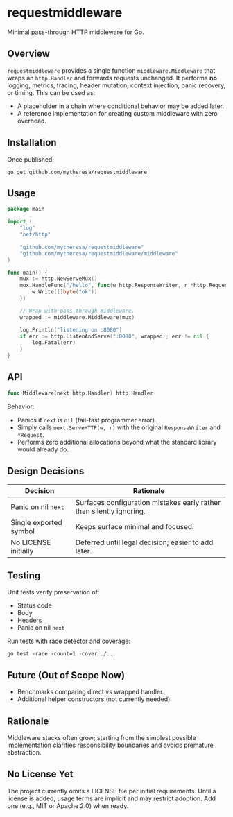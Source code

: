 # requestmiddleware

Minimal pass-through HTTP middleware for Go.

## Overview

`requestmiddleware` provides a single function `middleware.Middleware` that wraps an `http.Handler` and forwards requests unchanged. It performs **no** logging, metrics, tracing, header mutation, context injection, panic recovery, or timing. This can be used as:

- A placeholder in a chain where conditional behavior may be added later.
- A reference implementation for creating custom middleware with zero overhead.

## Installation

Once published:

```
go get github.com/mytheresa/requestmiddleware
```

## Usage

```go
package main

import (
    "log"
    "net/http"

    "github.com/mytheresa/requestmiddleware"
    "github.com/mytheresa/requestmiddleware/middleware"
)

func main() {
    mux := http.NewServeMux()
    mux.HandleFunc("/hello", func(w http.ResponseWriter, r *http.Request) {
        w.Write([]byte("ok"))
    })

    // Wrap with pass-through middleware.
    wrapped := middleware.Middleware(mux)

    log.Println("listening on :8080")
    if err := http.ListenAndServe(":8080", wrapped); err != nil {
        log.Fatal(err)
    }
}
```

## API

```go
func Middleware(next http.Handler) http.Handler
```

Behavior:

- Panics if `next` is `nil` (fail-fast programmer error).
- Simply calls `next.ServeHTTP(w, r)` with the original `ResponseWriter` and `*Request`.
- Performs zero additional allocations beyond what the standard library would already do.

## Design Decisions

| Decision               | Rationale                                                            |
| ---------------------- | -------------------------------------------------------------------- |
| Panic on nil `next`    | Surfaces configuration mistakes early rather than silently ignoring. |
| Single exported symbol | Keeps surface minimal and focused.                                   |
| No LICENSE initially   | Deferred until legal decision; easier to add later.                  |

## Testing

Unit tests verify preservation of:

- Status code
- Body
- Headers
- Panic on nil `next`

Run tests with race detector and coverage:

```
go test -race -count=1 -cover ./...
```

## Future (Out of Scope Now)

- Benchmarks comparing direct vs wrapped handler.
- Additional helper constructors (not currently needed).

## Rationale

Middleware stacks often grow; starting from the simplest possible implementation clarifies responsibility boundaries and avoids premature abstraction.

## No License Yet

The project currently omits a LICENSE file per initial requirements. Until a license is added, usage terms are implicit and may restrict adoption. Add one (e.g., MIT or Apache 2.0) when ready.
